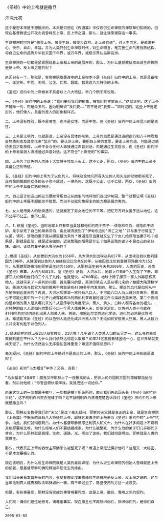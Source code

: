 《圣经》中的上帝就是撒旦
    
浑沌元初
    
    
    这个秘密本来是不想揭示的，本来是只想在《传道篇》中仅仅供生命禅院的禅院草们知晓的，但现在基督教徒公开攻击说雪峰反上帝、反上帝之道，那么，就让我来揭穿这一事实。
    
    生命禅院的宗旨是“敬畏上帝，敬畏生命，敬畏大自然，走上帝的道”，对人生而言，是追求开心、快乐、自由、幸福，并为人类开创生命禅院时代；对生命而言，是完善生命的反物质结构，将自己生命的品质升华到天国千年界，或万年界，或极乐界仙岛群岛洲。
    
    生命禅院的一切都是紧紧围绕着上帝和上帝的道展开的，那么，为什么基督教徒攻击说生命禅院是反上帝，反上帝之道的呢？
    
    原因只有一个，那就是，生命禅院敬畏遵奉的上帝根本不是《圣经》旧约中的上帝，而是具备唯一、无定形、中性、无明、公正、仁慈、超能、智慧这八大特征的上帝。
    
    《圣经》旧约中的上帝根本不具备以上八大特征。举几个例子来说明。
    
    一、《圣经》旧约中的上帝说：“我们要照我们的形象，按我们的样式造人。”这就证明，这个上帝不是唯一的，而是众多的，因为明确说“我们要……”而不是说“我要……”同时证明，这些上帝是定形的，他们像人，具备的是人的形象和样式。
    
    二、上帝没有性别，既不是男性，也不是女性，而是中性。但《圣经》旧约中的上帝显示的是男性。
    
    三、上帝是无明的，也就是说，上帝没有具体的形象，上帝的意愿是通过道的运行和万千物质和反物质形态及其变化来“显示”的，要认识上帝，要明白上帝的意愿，要走上帝的道，只能通过感悟天启才能获得，上帝不会与任何人直接通过声音对话，而是通过生灵启示，但《圣经》旧约中的上帝常常跟人直接通过声音对话，这不符合“上帝无明”的事实。
    
    四、上帝为了以色列人而降十大灾殃于埃及人头上，这不公正，所以，《圣经》旧约中的上帝不具备公正的特征。
    
    五、《圣经》旧约中的上帝为了以色列人，将埃及全地凡所有头生的人和头生的动物都杀死了，连可怜的推磨的女仆的长子也不放过，一律杀死，这既不公正，也不仁慈，所以，《圣经》旧约中的上帝不具备仁慈的特征。
    
    六、自己设计创造出的亚当夏娃背叛自己从而生气地将他们逐出伊甸园，整个过程证明《圣经》旧约中的上帝既不超能也不智慧。而动不动就实施报复的能力却是很厉害的。
    
    七、女人是用男人的肋骨造的，这就奠定了男女地位的不平等，把亿万万妇女置于屈从地位，这不公平不公正，也不仁慈。
    
    八、1.根据《圣经》，当时地球上只有亚当夏娃和他们的两个孩子——该隐和亚伯，该隐由于嫉妒，亲手杀死了自己的弟弟亚伯，由此被流放到了“伊甸东边的‘流亡之地’”并与妻子行房生了以诺，请问，该隐的妻子是从哪里冒出来的？难道是亚当夏娃又生了个女儿给该隐当妻子吗？如果是，那就是乱伦，就是近亲结婚，近亲繁殖的后果是什么？如果该隐的妻子不是自己的亲妹妹，请问，该隐的妻子是从哪里来的？

    2.根据《圣经》，从创世到大洪水为1656年，从大洪水到出埃及共857年，从出埃及到以色列建国为396年，从建国到以色列人被掳往巴比伦共510年，从被囚巴比伦到重建耶路撒冷为152年，从重建耶路撒冷到耶稣诞生约为450年，从耶稣诞生到今天共2008年，人类的历史，若依《圣经》来算，大约为6381年。据《圣经》记载，大洪水后，地球上只有8个人生存了下来，即挪亚夫妇俩和他们的三个儿子儿媳。也就是说，4700年前。地球上除了挪亚一家人外再没有其他人。这就带来了一系列的问题，首先要问的是，美洲印第安人是从哪儿来的？根据大陆漂移学说，美洲大陆与其它大陆的脱离不可能是在4700多年内发生的，那么，挪亚的后代是如何从中东地带到达美洲的？再说，大洪水后挪亚一家只有八口人，不可能八口人马上就分奔离析，挪亚也不可能让其中的一个儿子儿媳穿越寒冷的西伯利亚再冒险渡过白令海峡去美洲吧。第二个要问的是非洲的黑人是从哪儿来的？从遗传学的角度来讲，黑人、黄人、白种人都有各自的祖先，一对纯种的白人无论如何也繁衍不出一个黑人或黄种人来，即使说进化，以色列人也不可能在4700年的时间内进化出黑人和黄人来。再说，根据达尔文的进化学说，进化的必然是优胜劣汰，难道能写出《圣经》的以色列人能进化成非洲黑人吗？无论如何安慰黑人兄弟，黑人从智力上并没有优胜于以色列人。

    3.据说现在地球上有21亿基督教徒，21亿哪！几乎占全人类总人口的三分之一，这么多的基督教徒到底在干什么？为什么我们依然活得这么艰难？如果21亿基督教徒团结一心，这世界早就变成天堂了，为什么依然这么无序混乱苦难重重？难道不值得反思吗？
    
    毫无疑问，《圣经》旧约中的上帝绝对不是真正的上帝，那么，《圣经》旧约中的上帝到底是谁呢？
    
    《圣经》新约“马太福音”中作了交待，请看：
    
    “马太福音”4章8节：魔鬼又带耶稣上了一座极高的山，把世上的万国和万国的荣耀都指给他看，然后对他说：“你暂且俯伏崇拜我，我就把这一切给你。”
    
    原来这世上的一切都属于撒旦，一切都是撒旦所造所创，由此我们再返回头看《圣经》旧约“创世纪”，这不明明白白天衣无缝了吗？这不就明明白白清清楚楚告诉我们《圣经》旧约中的上帝就是撒旦吗？
    
    那么，耶稣反复教导我们的“天父”是谁？毫无疑问，耶稣的天父就是真正的上帝，就是生命禅院《上帝篇》中揭示的具有八大特征的上帝，耶稣代表真正的上帝来与《圣经》旧约中的“上帝”抗争。由此，我们就彻底明白，为什么基督耶稣反感法利赛人和文士，为什么在好多问题上不说明真相却要用比喻，为什么暗喻人们不要结婚成家，为什么被整死，为什么他的弟子们几乎都死于非命，为什么耶稣就是真理、生命、道路、光，明白了这些，我们就彻底明白，耶稣就是人类的救世主。
    
    那么，代表真正上帝的救世主耶稣怎么被整死了呢？难道上帝无法保护他吗？这是又一大秘密，不是本文要揭示的。
    
    现在该明白，为什么说生命禅院就是人类的最后课程，为什么说生命禅院的创始人雪峰就是上帝的使者，是基督耶稣和佛陀释迦牟尼化生的缘由。
    
    我们回头来看本篇开头的内容，有基督教徒攻击雪峰和生命禅院是反上帝、反上帝之道的，这与当年法利赛人谴责和攻击耶稣如出一辙，两千年过去了，撒旦使用的方法一点没变。
    
    但是，有些事要变，耶稣没有完成的事雪峰要完成，这是上帝、撒旦、雪峰之间的契约。
    
    人们啊！请你们理性地思考，请尊重事实。现在撒旦也不再捆绑你们，捆绑你们的，是你们自己。
    
    2008-05-03
    
    
   
